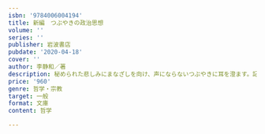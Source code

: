 ```yaml
---
isbn: '9784006004194'
title: 新編　つぶやきの政治思想
volume: ''
series: ''
publisher: 岩波書店
pubdate: '2020-04-18'
cover: ''
author: 李静和／著
description: 秘められた悲しみにまなざしを向け、声にならないつぶやきに耳を澄ます。記憶と忘却、証言と沈黙をめぐるエッセイ。
price: '960'
genre: 哲学・宗教
target: 一般
format: 文庫
content: 哲学

---
```

